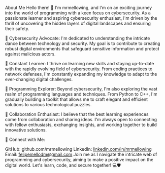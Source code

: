 About Me
Hello there! 👋 I'm mrmellowing, and I'm on an exciting journey into the world of programming with a keen focus on cybersecurity. As a passionate learner and aspiring cybersecurity enthusiast, I'm driven by the thrill of uncovering the hidden layers of digital landscapes and ensuring their safety.

🔐 Cybersecurity Advocate: I'm dedicated to understanding the intricate dance between technology and security. My goal is to contribute to creating robust digital environments that safeguard sensitive information and protect against malicious actors.

🌱 Constant Learner: I thrive on learning new skills and staying up-to-date with the rapidly evolving field of cybersecurity. From coding practices to network defenses, I'm constantly expanding my knowledge to adapt to the ever-changing digital challenges.

🚀 Programming Explorer: Beyond cybersecurity, I'm also exploring the vast realm of programming languages and techniques. From Python to C++, I'm gradually building a toolkit that allows me to craft elegant and efficient solutions to various technological puzzles.

🤝 Collaboration Enthusiast: I believe that the best learning experiences come from collaboration and sharing ideas. I'm always open to connecting with fellow enthusiasts, exchanging insights, and working together to build innovative solutions.

🔗 Connect with Me:

GitHub: github.com/mrmellowing
LinkedIn: [linkedin.com/in/mrmellowing](https://www.linkedin.com/in/ofelipemello)
Email: felipemellodm@gmail.com
Join me as I navigate the intricate web of programming and cybersecurity, aiming to make a positive impact on the digital world. Let's learn, code, and secure together! 💻🛡️
